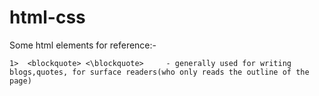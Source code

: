 # html-css
Some html elements for reference:-
```
1>  <blockquote> <\blockquote>     - generally used for writing blogs,quotes, for surface readers(who only reads the outline of the page)
```

